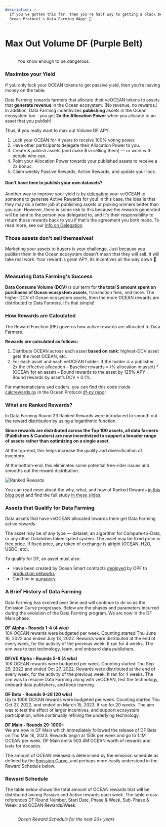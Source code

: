 ```yaml
---
description: >-
  If you've gotten this far, then you're half way to getting a black belt in
  Ocean Protocol's Data Farming dApp! 🥋
---
```


# Max Out Volume DF (Purple Belt)

<figure><img src="../.gitbook/assets/gif/i-know-kung-fu.gif" alt=""><figcaption><p>You know enough to be dangerous.</p></figcaption></figure>

### Maximize your Yield

If you only lock your OCEAN tokens to get passive yield, then you're leaving money on the table. 

Data Farming rewards farmers that allocate their veOCEAN tokens to assets that **generate revenue** in the Ocean ecosystem. (No revenue, no rewards.) In addition, Data Farming incentivizes **publishing** assets in the Ocean ecosystem too - you get **2x the Allocation Power** when you allocate to an asset that you publish!

Thus, if you really want to max out Volume DF APY:

1. Lock your OCEAN for 4 years to receive 100% voting power.
2. Have other participants delegate their Allocation Power to you.
3. Create & publish assets (and make $ in selling them) — or work with people who can.
4. Point your Allocation Power towards your published assets to receive a 2x bonus.
5. Claim weekly Passive Rewards, Active Rewards, and update your lock.

#### Don't have time to publish your own datasets?

Another way to improve your yield is by [delegating](../user-guides/how-to-data-farm.md#how-to-delegate-your-active-rewards) your veOCEAN to someone to generate Active Rewards for you! In this case, the idea is that they may do a better job at publishing assets or picking winners better than you can. However, there is some risk to this because the rewards generated will be sent to the person you delegated to, and it's their responsibility to return those rewards back to you if that's the agreement you both made. To read more, see our [info on Delegation](../user-guides/how-to-data-farm.md#how-to-delegate-your-active-rewards).

### Those assets don't sell themselves!

Marketing your assets to buyers is your challenge. Just because you publish them in the Ocean ecosystem doesn't mean that they will sell. It will take real work. Your reward is great APY. Its incentives all the way down 🙂

<figure><img src="../.gitbook/assets/gif/hustlin.gif" alt=""><figcaption></figcaption></figure>

### Measuring Data Farming's Success

**Data Consume Volume (DCV)** is our term for **the total $ amount spent on purchases of Ocean ecosystem assets**, transaction fees, and more. The higher DCV of Ocean ecosystem assets, then the more OCEAN rewards are distributed to Data Farmers. It's that simple!

### How Rewards are Calculated

The Reward Function (RF) governs how active rewards are allocated to Data Farmers.

**Rewards are calculated as follows:**

1. Distribute OCEAN across each asset **based on rank**: highest-DCV asset gets the most OCEAN, etc.
2. For each asset and each veOCEAN holder: If the holder is a publisher, 2x the effective allocation – Baseline rewards = (% allocation in asset) \* (OCEAN for an asset) – Bound rewards to the asset by 125% APY – Bound rewards by asset’s DCV \* 0.1%.

For mathematicians and coders, you can find this code inside [calcrewards.py](https://github.com/oceanprotocol/df-py/blob/main/df_py/volume/calc_rewards.py) in the Ocean Protocol [df-py repo](https://github.com/oceanprotocol/df-py/)!

### What are Ranked Rewards?

In Data Farming Round 23 Ranked Rewards were introduced to smooth out the reward distribution by using a logarithmic function.

**Since rewards are distributed across the Top 100 assets, all data farmers (Publishers & Curators) are now incentivized to support a broader range of assets rather than optimizing on a single asset.**

At the top-end, this helps increase the quality and diversification of inventory.

At the bottom-end, this eliminates some potential free-rider issues and smooths out the reward distribution.

![Ranked Rewards](../.gitbook/assets/rewards/ranked_rewards_study.png)

You can read more about the why, what, and how of Ranked Rewards [in this blog post](https://blog.oceanprotocol.com/data-farming-df22-completed-df23-started-reward-function-tuned-ffd4359657ee) and find the full study [in these slides](https://docs.google.com/presentation/d/1HIA2zV8NUPpCELmi2WFwnAbHmFFrcXjNQiCpEqJ2Jdg/).

### Assets that Qualify for Data Farming

Data assets that have veOCEAN allocated towards them get Data Farming active rewards.

The asset may be of any type — dataset, an algorithm for Compute-to-Data, or any other Datatoken token-gated system. The asset may be fixed price or free price. If fixed price, any token of exchange is alright (OCEAN, H2O, USDC, etc).

To qualify for DF, an asset must also:

* Have been created by Ocean Smart contracts [deployed](https://github.com/oceanprotocol/contracts/blob/v4main/addresses/address.json) by OPF to [production networks](../discover/networks/README.md)
* Can’t be in [purgatory](https://github.com/oceanprotocol/list-purgatory/blob/main/policies/README.md)

### A Brief History of Data Farming

Data Farming has evolved over time and will continue to do so as the Emission Curve progresses. Below are the phases and parameters incurred during the evolution of the Data Farming program. We are now in the DF Main phase.

**DF Alpha - Rounds 1-4 (4 wks)**\
10K OCEAN rewards were budgeted per week. Counting started Thu June 16, 2022 and ended July 13, 2022. Rewards were distributed at the end of every week, for the activity of the previous week. It ran for 4 weeks. The aim was to test technology, learn, and onboard data publishers.

**DF/VE Alpha - Rounds 5-8 (4 wks)**\
10K OCEAN rewards were budgeted per week. Counting started Thu Sep 29, 2022 and ended Oct 27, 2022. Rewards were distributed at the end of every week, for the activity of the previous week. It ran for 4 weeks. The aim was to resume Data Farming along with veOCEAN, test the technology, onboard data publishers, and keep learning.

**DF Beta - Rounds 9-28 (20 wks)**\
Up to 100K OCEAN rewards were budgeted per week. Counting started Thu Oct 27, 2022, and ended on March 15, 2023. It ran for 20 weeks. The aim was to test the effect of larger incentives, and support ecosystem participation, while continually refining the underlying technology.

**DF Main - Rounds 29-1000+**\
We are now in DF Main which immediately followed the release of DF Beta on Thu Mar 16, 2023. Rewards begin at 150k per week and go to 1.1M OCEAN per week. DF Main emits 503.4M OCEAN worth of rewards and lasts for decades.&#x20;

The amount of OCEAN released is determined by the emission schedule as defined by the [Emission Curve](df-emissions-apys.md#emissions--first-5-years), and perhaps more easily understood in the Reward Schedule below.

### Reward Schedule

The table below shows the total amount of OCEAN rewards that will be distributed among Passive and Active rewards each week. The table cross-references DF Round Number, Start Date, Phase & Week, Sub-Phase & Week, and OCEAN Rewards/Week.

<figure><img src="../.gitbook/assets/rewards/reward_schedule.png" alt=""><figcaption><p><em>Ocean Reward Schedule for the next 20+ years</em></p></figcaption></figure>

<figure><img src="../.gitbook/assets/gif/cash-flow.gif" alt=""><figcaption></figcaption></figure>
